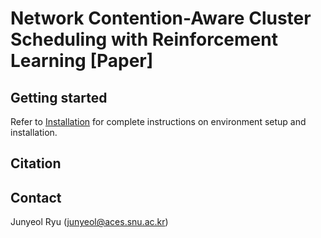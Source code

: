 # Network Contention-Aware Cluster Scheduling with Reinforcement Learning [Paper]

## Getting started

Refer to [Installation](INSTALL.md) for complete instructions on environment setup and installation.

## Citation

## Contact

Junyeol Ryu (junyeol@aces.snu.ac.kr)